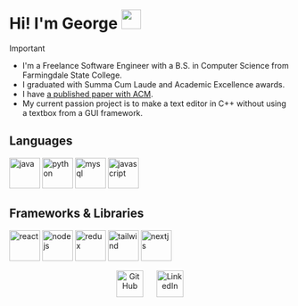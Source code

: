 #  Hi! I'm George <img src="https://github.com/TheDudeThatCode/TheDudeThatCode/blob/master/Assets/Hi.gif" width="35" />
> [!IMPORTANT]
> - I'm a Freelance Software Engineer with a B.S. in Computer Science from Farmingdale State College.
> - I graduated with Summa Cum Laude and Academic Excellence awards.
> - I have <a href="https://dl.acm.org/doi/10.1145/3625007.3627723">a published paper with ACM</a>.
> - My current passion project is to make a text editor in C++ without using a textbox from a GUI framework.

 <!---
> [!IMPORTANT]
>  TBD

> [!NOTE]
> TBD

> [!WARNING]
> TBD

> [!TIP]
> TBD
-->

## Languages
<p align="left">
 <img src="https://www.vectorlogo.zone/logos/java/java-icon.svg" alt="java" width="55" height="55"/>
 <img src="https://www.vectorlogo.zone/logos/python/python-icon.svg" alt="python" width="55" height="55"/>
 <img src="https://www.vectorlogo.zone/logos/mysql/mysql-icon.svg" alt="mysql" width="55" height="55"/>
 <img src="https://upload.vectorlogo.zone/logos/javascript/images/239ec8a4-163e-4792-83b6-3f6d96911757.svg" alt="javascript" width="55" height="55"/>
<?p>

## Frameworks & Libraries
<p align="left">
 <img src="https://www.vectorlogo.zone/logos/reactjs/reactjs-icon.svg" alt="react" width="55" height="55"/>
 <img src="https://www.vectorlogo.zone/logos/nodejs/nodejs-horizontal.svg" alt="nodejs" height="55"/>
 <img src="https://www.vectorlogo.zone/logos/js_redux/js_redux-icon.svg" alt="redux" width="55" height="55"/>
 <img src="https://www.vectorlogo.zone/logos/tailwindcss/tailwindcss-icon.svg" alt="tailwind" width="55" height="55"/>
 <img src="https://www.vectorlogo.zone/logos/nextjs/nextjs-icon.svg" alt="nextjs" width="55" height="55"/>
<?p>
  
<p align="center">
 <a href="https://github.com/georgenakashyan">
    <picture>
    <source media="(prefers-color-scheme: dark)" srcset="https://cdn.simpleicons.org/github/white">
    <img alt="GitHub" title="GitHub" height="48" width="48" src="https://cdn.simpleicons.org/github"></picture></a>
    </a>&nbsp;&nbsp;&nbsp;&nbsp;
    <a href="https://www.linkedin.com/in/george-nakashyan">
    <img alt="LinkedIn" title="LinkedIn" height="48" width="48" src="https://cdn.simpleicons.org/linkedin"></a>
</p>
